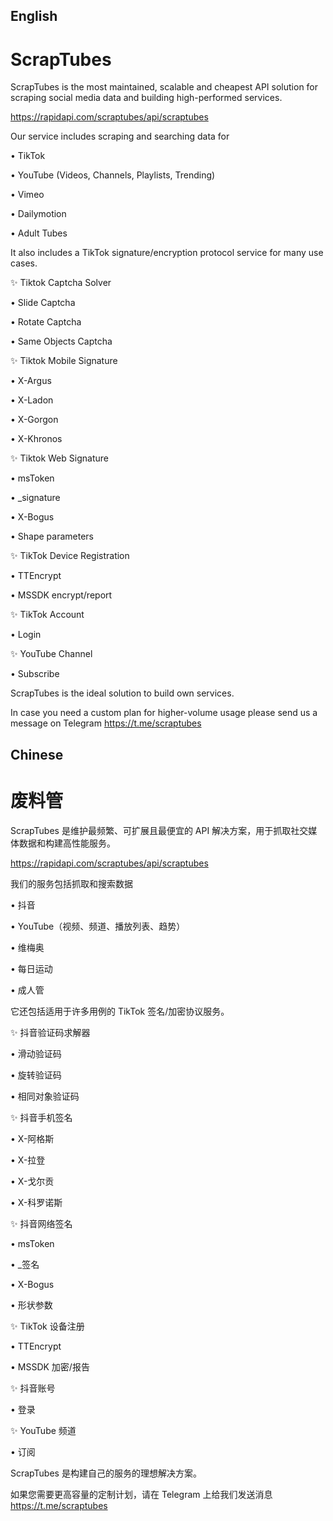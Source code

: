 ## English

# ScrapTubes

ScrapTubes is the most maintained, scalable and cheapest API solution for scraping social media data and building high-performed services.

https://rapidapi.com/scraptubes/api/scraptubes

Our service includes scraping and searching data for

•	TikTok

•	YouTube (Videos, Channels, Playlists, Trending)

•	Vimeo

•	Dailymotion

•	Adult Tubes


It also includes a TikTok signature/encryption protocol service for many use cases.


✨ Tiktok Captcha Solver

•	Slide Captcha

•	Rotate Captcha

•	Same Objects Captcha


✨ Tiktok Mobile Signature

•	X-Argus

•	X-Ladon

•	X-Gorgon

•	X-Khronos


✨ Tiktok Web Signature

•	msToken

•	_signature

•	X-Bogus

•	Shape parameters


✨ TikTok Device Registration

•	TTEncrypt

•	MSSDK encrypt/report


✨ TikTok Account

•	Login


✨ YouTube Channel

• Subscribe


ScrapTubes is the ideal solution to build own services.

In case you need a custom plan for higher-volume usage please send us a message on Telegram https://t.me/scraptubes

## Chinese

# 废料管

ScrapTubes 是维护最频繁、可扩展且最便宜的 API 解决方案，用于抓取社交媒体数据和构建高性能服务。

https://rapidapi.com/scraptubes/api/scraptubes

我们的服务包括抓取和搜索数据

• 抖音

• YouTube（视频、频道、播放列表、趋势）

• 维梅奥

• 每日运动

• 成人管

它还包括适用于许多用例的 TikTok 签名/加密协议服务。

✨ 抖音验证码求解器

• 滑动验证码

• 旋转验证码

• 相同对象验证码

✨ 抖音手机签名

• X-阿格斯

• X-拉登

• X-戈尔贡

• X-科罗诺斯

✨ 抖音网络签名

• msToken

• _签名

• X-Bogus

• 形状参数

✨ TikTok 设备注册

• TTEncrypt

• MSSDK 加密/报告

✨ 抖音账号

• 登录

✨ YouTube 频道

• 订阅

ScrapTubes 是构建自己的服务的理想解决方案。

如果您需要更高容量的定制计划，请在 Telegram 上给我们发送消息 https://t.me/scraptubes
